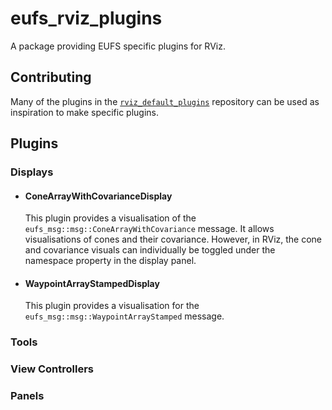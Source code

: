 # eufs_rviz_plugins
A package providing EUFS specific plugins for RViz. 

## Contributing
Many of the plugins in the
[`rviz_default_plugins`](https://github.com/ros2/rviz/tree/ros2/rviz_default_plugins) repository 
can be used as inspiration to make specific plugins.

## Plugins

### Displays
- #### ConeArrayWithCovarianceDisplay
  This plugin provides a visualisation of the `eufs_msg::msg::ConeArrayWithCovariance` message. It 
allows visualisations of cones and their covariance. However, in RViz, the cone and covariance 
visuals can individually be toggled under the namespace property in the display panel.

- #### WaypointArrayStampedDisplay
  This plugin provides a visualisation for the `eufs_msg::msg::WaypointArrayStamped` message. 

### Tools

### View Controllers


### Panels